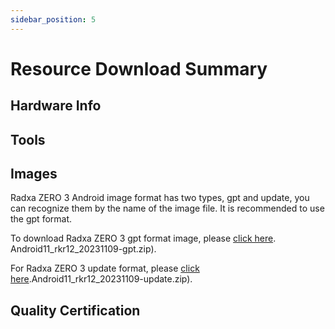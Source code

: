 ```yaml
---
sidebar_position: 5
---
```


# Resource Download Summary

## Hardware Info

## Tools

## Images

Radxa ZERO 3 Android image format has two types, gpt and update, you can recognize them by the name of the image file.
It is recommended to use the gpt format.

To download Radxa ZERO 3 gpt format image, please [click here](https://github.com/radxa/manifests/releases/download/Android11_Radxa_rk12_20231109/Radxa_ZERO_3W_3E_). Android11_rkr12_20231109-gpt.zip).

For Radxa ZERO 3 update format, please [click here](https://github.com/radxa/manifests/releases/download/Android11_Radxa_rk12_20231109/Radxa_ZERO_3W_3E_).Android11_rkr12_20231109-update.zip).

## Quality Certification
